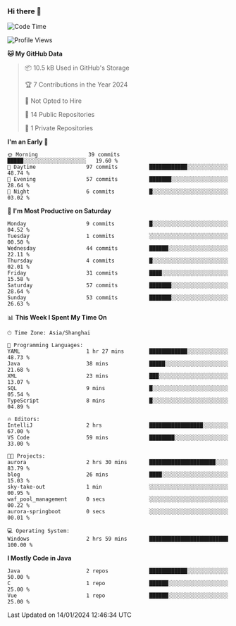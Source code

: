 ### Hi there 👋
<!--START_SECTION:waka-->
![Code Time](http://img.shields.io/badge/Code%20Time-161%20hrs%2027%20mins-blue)

![Profile Views](http://img.shields.io/badge/Profile%20Views-0-blue)

**🐱 My GitHub Data** 

> 📦 10.5 kB Used in GitHub's Storage 
 > 
> 🏆 7 Contributions in the Year 2024
 > 
> 🚫 Not Opted to Hire
 > 
> 📜 14 Public Repositories 
 > 
> 🔑 1 Private Repositories 
 > 
**I'm an Early 🐤** 

```text
🌞 Morning                39 commits          █████░░░░░░░░░░░░░░░░░░░░   19.60 % 
🌆 Daytime                97 commits          ████████████░░░░░░░░░░░░░   48.74 % 
🌃 Evening                57 commits          ███████░░░░░░░░░░░░░░░░░░   28.64 % 
🌙 Night                  6 commits           █░░░░░░░░░░░░░░░░░░░░░░░░   03.02 % 
```
📅 **I'm Most Productive on Saturday** 

```text
Monday                   9 commits           █░░░░░░░░░░░░░░░░░░░░░░░░   04.52 % 
Tuesday                  1 commits           ░░░░░░░░░░░░░░░░░░░░░░░░░   00.50 % 
Wednesday                44 commits          ██████░░░░░░░░░░░░░░░░░░░   22.11 % 
Thursday                 4 commits           █░░░░░░░░░░░░░░░░░░░░░░░░   02.01 % 
Friday                   31 commits          ████░░░░░░░░░░░░░░░░░░░░░   15.58 % 
Saturday                 57 commits          ███████░░░░░░░░░░░░░░░░░░   28.64 % 
Sunday                   53 commits          ███████░░░░░░░░░░░░░░░░░░   26.63 % 
```


📊 **This Week I Spent My Time On** 

```text
🕑︎ Time Zone: Asia/Shanghai

💬 Programming Languages: 
YAML                     1 hr 27 mins        ████████████░░░░░░░░░░░░░   48.73 % 
Java                     38 mins             █████░░░░░░░░░░░░░░░░░░░░   21.68 % 
XML                      23 mins             ███░░░░░░░░░░░░░░░░░░░░░░   13.07 % 
SQL                      9 mins              █░░░░░░░░░░░░░░░░░░░░░░░░   05.54 % 
TypeScript               8 mins              █░░░░░░░░░░░░░░░░░░░░░░░░   04.89 % 

🔥 Editors: 
IntelliJ                 2 hrs               █████████████████░░░░░░░░   67.00 % 
VS Code                  59 mins             ████████░░░░░░░░░░░░░░░░░   33.00 % 

🐱‍💻 Projects: 
aurora                   2 hrs 30 mins       █████████████████████░░░░   83.79 % 
blog                     26 mins             ████░░░░░░░░░░░░░░░░░░░░░   15.03 % 
sky-take-out             1 min               ░░░░░░░░░░░░░░░░░░░░░░░░░   00.95 % 
waf_pool_management      0 secs              ░░░░░░░░░░░░░░░░░░░░░░░░░   00.22 % 
aurora-springboot        0 secs              ░░░░░░░░░░░░░░░░░░░░░░░░░   00.01 % 

💻 Operating System: 
Windows                  2 hrs 59 mins       █████████████████████████   100.00 % 
```

**I Mostly Code in Java** 

```text
Java                     2 repos             ████████████░░░░░░░░░░░░░   50.00 % 
C                        1 repo              ██████░░░░░░░░░░░░░░░░░░░   25.00 % 
Vue                      1 repo              ██████░░░░░░░░░░░░░░░░░░░   25.00 % 
```




 Last Updated on 14/01/2024 12:46:34 UTC
<!--END_SECTION:waka-->
<!--
**0Cherish/0Cherish** is a ✨ _special_ ✨ repository because its `README.md` (this file) appears on your GitHub profile.

Here are some ideas to get you started:

- 🔭 I’m currently working on ...
- 🌱 I’m currently learning ...
- 👯 I’m looking to collaborate on ...
- 🤔 I’m looking for help with ...
- 💬 Ask me about ...
- 📫 How to reach me: ...
- 😄 Pronouns: ...
- ⚡ Fun fact: ...
-->
